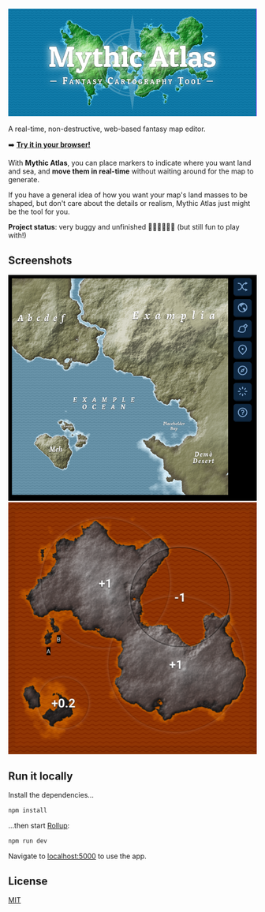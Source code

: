 ![Mythic Atlas](assets/screens/splash.png)

A real-time, non-destructive, web-based fantasy map editor.

:arrow_right: **[Try it in your browser!](https://mythic-atlas-16e4e7.netlify.app/)**

With **Mythic Atlas**, you can place markers to indicate where you want land
and sea, and **move them in real-time** without waiting around for the map to
generate.

If you have a general idea of how you want your map's land masses to be shaped,
but don't care about the details or realism, Mythic Atlas just might be the
tool for you.

**Project status**: very buggy and unfinished :bug::bug::hammer::triumph::bug::bug: (but still fun to play with!)

## Screenshots

![Screenshot of main interface editing an example map](assets/screens/labels.png)
![Screenshot of non-destructive topography editor](assets/screens/topo_volcanic.png)

## Run it locally

Install the dependencies...

```bash
npm install
```

...then start [Rollup](https://rollupjs.org):

```bash
npm run dev
```

Navigate to [localhost:5000](http://localhost:5000) to use the app.

## License

[MIT](LICENSE)
